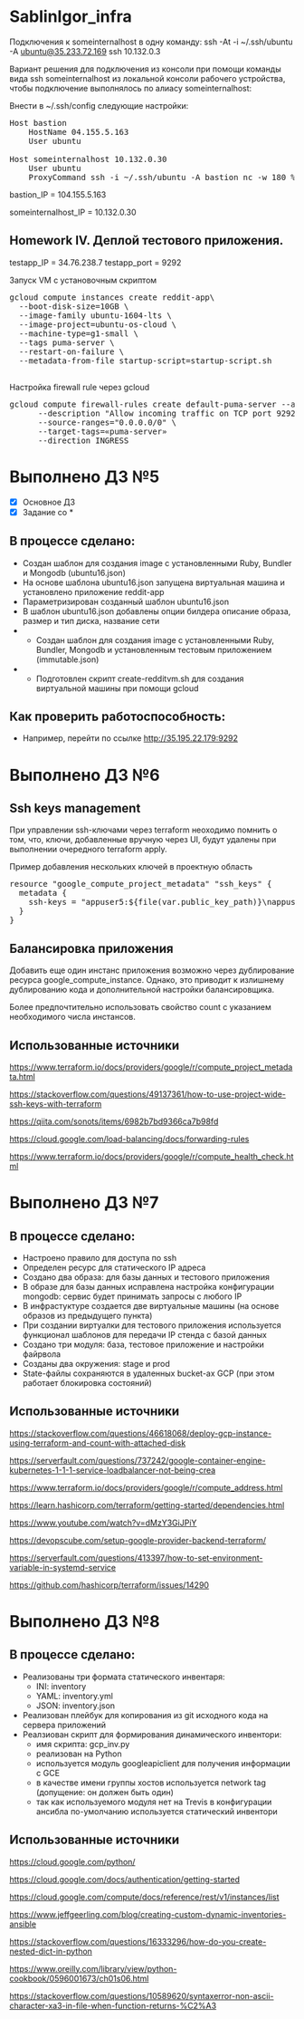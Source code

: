 # SablinIgor_infra

Подключения к someinternalhost в одну команду: ssh -At -i ~/.ssh/ubuntu -A ubuntu@35.233.72.169 ssh 10.132.0.3

Вариант решения для подключения из консоли при помощи команды вида ssh someinternalhost из локальной консоли рабочего устройства, чтобы подключение выполнялось по алиасу someinternalhost:

Внести в ~/.ssh/config следующие настройки:

<pre>
Host bastion
    HostName 04.155.5.163
    User ubuntu

Host someinternalhost 10.132.0.30
    User ubuntu
    ProxyCommand ssh -i ~/.ssh/ubuntu -A bastion nc -w 180 %h %p% 
</pre>

bastion_IP = 104.155.5.163

someinternalhost_IP = 10.132.0.30

## Homework IV. Деплой тестового приложения.

testapp_IP = 34.76.238.7
testapp_port = 9292

Запуск VM с установочным скриптом

<pre>
gcloud compute instances create reddit-app\
  --boot-disk-size=10GB \
  --image-family ubuntu-1604-lts \
  --image-project=ubuntu-os-cloud \
  --machine-type=g1-small \
  --tags puma-server \
  --restart-on-failure \
  --metadata-from-file startup-script=startup-script.sh
  </pre>

Настройка firewall rule через gcloud

<pre>
gcloud compute firewall-rules create default-puma-server --allow tcp:9292 \
      --description "Allow incoming traffic on TCP port 9292 (puma server)" \
      --source-ranges="0.0.0.0/0" \
      --target-tags=«puma-server»
      --direction INGRESS
</pre>

# Выполнено ДЗ №5

 - [x] Основное ДЗ
 - [x] Задание со *

## В процессе сделано:
 - Создан шаблон для создания image с установленными Ruby, Bundler и Mongodb (ubuntu16.json)
 - На основе шаблона ubuntu16.json запущена виртуальная машина и установлено приложение reddit-app
 - Параметризирован созданный шаблон ubuntu16.json
 - В шаблон ubuntu16.json добавлены опции билдера описание образа, размер и тип диска, название сети
 - * Создан шаблон для создания image с установленными Ruby, Bundler, Mongodb и установленным тестовым приложением (immutable.json)
 - * Подготовлен скрипт create-redditvm.sh для создания виртуальной машины при помощи gcloud

## Как проверить работоспособность:
 - Например, перейти по ссылке http://35.195.22.179:9292

# Выполнено ДЗ №6

## Ssh keys management
При управлении ssh-ключами через terraform неоходимо помнить о том, что, ключи, добавленные вручную через UI, будут удалены при выполнении очередного terraform apply.

Пример добавления нескольких ключей в проектную область

<pre>
resource "google_compute_project_metadata" "ssh_keys" {
  metadata {
    ssh-keys = "appuser5:${file(var.public_key_path)}\nappuser6:${file(var.public_key_path)}"
  }
}
</pre>

## Балансировка приложения
Добавить еще один инстанс приложения возможно через дублирование ресурса google_compute_instance. Однако, это приводит к излишнему дублированию кода и дополнительной настройки балансировщика.

Более предпочтительно использовать свойство count с указанием необходимого числа инстансов.

## Использованные источники

https://www.terraform.io/docs/providers/google/r/compute_project_metadata.html

https://stackoverflow.com/questions/49137361/how-to-use-project-wide-ssh-keys-with-terraform

https://qiita.com/sonots/items/6982b7bd9366ca7b98fd

https://cloud.google.com/load-balancing/docs/forwarding-rules

https://www.terraform.io/docs/providers/google/r/compute_health_check.html

# Выполнено ДЗ №7

## В процессе сделано:
 - Настроено правило для доступа по ssh
 - Определен ресурс для статического IP адреса
 - Создано два образа: для базы данных и тестового приложения
 - В образе для базы данных исправлена настройка конфигурации mongodb: сервис будет принимать запросы с любого IP
 - В инфрастуктуре создается две виртуальные машины (на основе образов из предыдущего пункта)
 - При создании виртуалки для тестового приложения используется функционал шаблонов для передачи IP стенда с базой данных
 - Создано три модуля: база, тестовое приложение и настройки файрвола
 - Созданы два окружения: stage и prod
 - State-файлы сохраняются в удаленных bucket-ах GCP (при этом работает блокировка состояний)

## Использованные источники

https://stackoverflow.com/questions/46618068/deploy-gcp-instance-using-terraform-and-count-with-attached-disk

https://serverfault.com/questions/737242/google-container-engine-kubernetes-1-1-1-service-loadbalancer-not-being-crea

https://www.terraform.io/docs/providers/google/r/compute_address.html

https://learn.hashicorp.com/terraform/getting-started/dependencies.html

https://www.youtube.com/watch?v=dMzY3GiJPiY

https://devopscube.com/setup-google-provider-backend-terraform/

https://serverfault.com/questions/413397/how-to-set-environment-variable-in-systemd-service

https://github.com/hashicorp/terraform/issues/14290

# Выполнено ДЗ №8

## В процессе сделано:

- Реализованы три формата статического инвентаря:
  - INI: inventory
  - YAML: inventory.yml
  - JSON: inventory.json
- Реализован плейбук для копирования из git исходного кода на сервера приложений
- Реалзиован скрипт для формирования динамического инвентори:
  - имя скрипта: gcp_inv.py
  - реализован на Python
  - используется модуль googleapiclient для получения информации с GCE
  - в качестве имени группы хостов используется network tag (допущение: он должен быть один)
  - так как используемого модуля нет на Trevis в конфигурации ансибла по-умолчанию используется статический инвентори

## Использованные источники

https://cloud.google.com/python/

https://cloud.google.com/docs/authentication/getting-started

https://cloud.google.com/compute/docs/reference/rest/v1/instances/list

https://www.jeffgeerling.com/blog/creating-custom-dynamic-inventories-ansible

https://stackoverflow.com/questions/16333296/how-do-you-create-nested-dict-in-python

https://www.oreilly.com/library/view/python-cookbook/0596001673/ch01s06.html

https://stackoverflow.com/questions/10589620/syntaxerror-non-ascii-character-xa3-in-file-when-function-returns-%C2%A3


